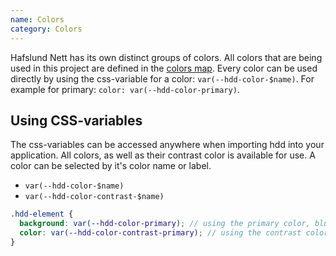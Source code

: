 ```yaml
---
name: Colors
category: Colors
---
```


Hafslund Nett has its own distinct groups of colors. All colors that are being used in this project are defined in the [colors map](https://github.com/hafslundnett/hdd-style/blob/master/variables/colors.scss). Every color can be used directly by using the css-variable for a color: `var(--hdd-color-$name)`. For example for primary: `color: var(--hdd-color-primary)`.

## Using CSS-variables 
The css-variables can be accessed anywhere when importing hdd into your application. All colors, as well as their contrast color is available for use. A color can be selected by it's color name or label.

- `var(--hdd-color-$name)`
- `var(--hdd-color-contrast-$name)`

```scss
.hdd-element {
  background: var(--hdd-color-primary); // using the primary color, blue
  color: var(--hdd-color-contrast-primary); // using the contrast color of primary 
}
```
